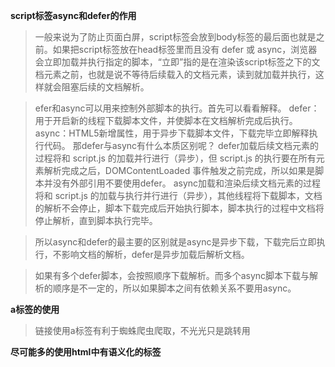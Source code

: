 
**script标签async和defer的作用**



> 一般来说为了防止页面白屏，script标签会放到body标签的最后面也就是</body>之前。如果把script标签放在head标签里而且没有 defer 或 async，浏览器会立即加载并执行指定的脚本，“立即”指的是在渲染该script标签之下的文档元素之前，也就是说不等待后续载入的文档元素，读到就加载并执行，这样就会阻塞后续的文档解析。


>efer和async可以用来控制外部脚本的执行。首先可以看看解释。
defer：用于开启新的线程下载脚本文件，并使脚本在文档解析完成后执行。
async：HTML5新增属性，用于异步下载脚本文件，下载完毕立即解释执行代码。
那defer与async有什么本质区别呢？
defer加载后续文档元素的过程将和 script.js 的加载并行进行（异步），但 script.js 的执行要在所有元素解析完成之后，DOMContentLoaded 事件触发之前完成，所以如果是脚本并没有外部引用不要使用defer。
async加载和渲染后续文档元素的过程将和 script.js 的加载与执行并行进行（异步），其他线程将下载脚本，文档的解析不会停止，脚本下载完成后开始执行脚本，脚本执行的过程中文档将停止解析，直到脚本执行完毕。

>所以async和defer的最主要的区别就是async是异步下载，下载完后立即执行，不影响文档的解析，defer是异步加载后解析文档。

>如果有多个defer脚本，会按照顺序下载解析。而多个async脚本下载与解析的顺序是不一定的，所以如果脚本之间有依赖关系不要用async。



**a标签的使用**

>链接使用a标签有利于蜘蛛爬虫爬取，不光光只是跳转用

**尽可能多的使用html中有语义化的标签**